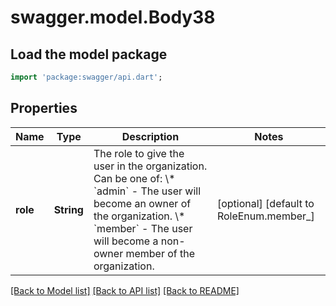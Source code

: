 # swagger.model.Body38

## Load the model package
```dart
import 'package:swagger/api.dart';
```

## Properties
Name | Type | Description | Notes
------------ | ------------- | ------------- | -------------
**role** | **String** | The role to give the user in the organization. Can be one of:   \\* &#x60;admin&#x60; - The user will become an owner of the organization.   \\* &#x60;member&#x60; - The user will become a non-owner member of the organization. | [optional] [default to RoleEnum.member_]

[[Back to Model list]](../README.md#documentation-for-models) [[Back to API list]](../README.md#documentation-for-api-endpoints) [[Back to README]](../README.md)

